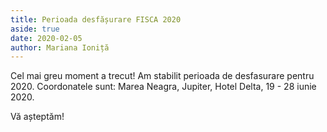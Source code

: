 ```yaml
---
title: Perioada desfășurare FISCA 2020
aside: true
date: 2020-02-05
author: Mariana Ioniță
---
```


Cel mai greu moment a trecut! Am stabilit perioada de desfasurare pentru 2020. Coordonatele sunt: Marea Neagra, Jupiter, Hotel Delta, 19 - 28 iunie 2020. <!--more-->

Vă așteptăm!
